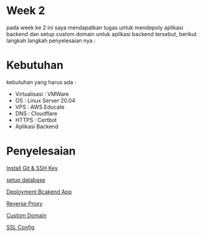 # Week 2
pada week ke 2 ini saya mendapatkan tugas untuk mendepoly aplikasi backend dan setup custom domain untuk aplikasi backend tersebut, berikut langkah langkah penyelesaian nya :

# Kebutuhan
kebutuhan yang harus ada :
- Virtualisasi : VMWare
- OS : Linux Server 20.04
- VPS : AWS Educate
- DNS : Cloudflare 
- HTTPS : Certbot
- Aplikasi Backend

# Penyelesaian
[Install Git & SSH Key](install-git-and-ssh.md)

[setup database](setup-database.md)

[Deployment Bcakend App](deploy-backend-app.md)

[Reverse Proxy](reverse-proxy.md)

[Custom Domain](custom-domain.md)

[SSL Config](ssl-config.md)

